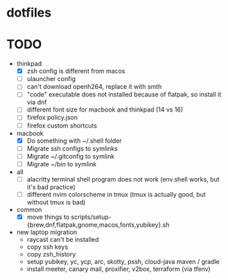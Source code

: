 # dotfiles

# TODO
- thinkpad
    - [x] zsh config is different from macos
    - [ ] ulauncher config
    - [ ] can't download openh264, replace it with smth
    - [ ] "code" executable does not installed because of flatpak, so install it via dnf
    - [ ] different font size for macbook and thinkpad (14 vs 16)
    - [ ] firefox policy.json
    - [ ] firefox custom shortcuts
- macbook
    - [x] Do something with ~/.shell folder
    - [ ] Migrate ssh configs to symlinks
    - [ ] Migrate ~/.gitconfig to symlink
    - [ ] Migrate ~/bin to symlink
- all
    - [ ] alacritty terminal shell program does not work (env.shell works, but it's bad practice)
    - [ ] different nvim colorscheme in tmux (tmux is actually good, but without tmux is bad)
- common
    - [x] move things to scripts/setup-{brew,dnf,flatpak,gnome,macos,fonts,yubikey}.sh
- new laptop migration
    - raycast can't be installed
    - copy ssh keys
    - copy zsh_history
    - setup yubikey, yc, ycp, arc, skotty, pssh, cloud-java maven / gradle
    - install meeter, canary mail, proxifier, v2box, terraform (via tfenv)
